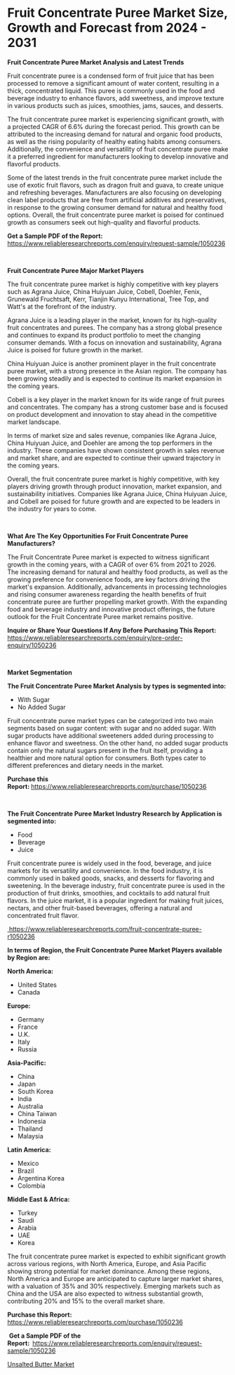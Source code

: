 <p><h1>Fruit Concentrate Puree Market Size, Growth and Forecast from 2024 - 2031</h1></p><p><strong>Fruit Concentrate Puree Market Analysis and Latest Trends</strong></p>
<p><p>Fruit concentrate puree is a condensed form of fruit juice that has been processed to remove a significant amount of water content, resulting in a thick, concentrated liquid. This puree is commonly used in the food and beverage industry to enhance flavors, add sweetness, and improve texture in various products such as juices, smoothies, jams, sauces, and desserts.</p><p>The fruit concentrate puree market is experiencing significant growth, with a projected CAGR of 6.6% during the forecast period. This growth can be attributed to the increasing demand for natural and organic food products, as well as the rising popularity of healthy eating habits among consumers. Additionally, the convenience and versatility of fruit concentrate puree make it a preferred ingredient for manufacturers looking to develop innovative and flavorful products.</p><p>Some of the latest trends in the fruit concentrate puree market include the use of exotic fruit flavors, such as dragon fruit and guava, to create unique and refreshing beverages. Manufacturers are also focusing on developing clean label products that are free from artificial additives and preservatives, in response to the growing consumer demand for natural and healthy food options. Overall, the fruit concentrate puree market is poised for continued growth as consumers seek out high-quality and flavorful products.</p></p>
<p><strong>Get a Sample PDF of the Report:&nbsp;</strong> <a href="https://www.reliableresearchreports.com/enquiry/request-sample/1050236">https://www.reliableresearchreports.com/enquiry/request-sample/1050236</a></p>
<p>&nbsp;</p>
<p><strong>Fruit Concentrate Puree Major Market Players</strong></p>
<p><p>The fruit concentrate puree market is highly competitive with key players such as Agrana Juice, China Huiyuan Juice, Cobell, Doehler, Fenix, Grunewald Fruchtsaft, Kerr, Tianjin Kunyu International, Tree Top, and Watt's at the forefront of the industry.</p><p>Agrana Juice is a leading player in the market, known for its high-quality fruit concentrates and purees. The company has a strong global presence and continues to expand its product portfolio to meet the changing consumer demands. With a focus on innovation and sustainability, Agrana Juice is poised for future growth in the market.</p><p>China Huiyuan Juice is another prominent player in the fruit concentrate puree market, with a strong presence in the Asian region. The company has been growing steadily and is expected to continue its market expansion in the coming years.</p><p>Cobell is a key player in the market known for its wide range of fruit purees and concentrates. The company has a strong customer base and is focused on product development and innovation to stay ahead in the competitive market landscape.</p><p>In terms of market size and sales revenue, companies like Agrana Juice, China Huiyuan Juice, and Doehler are among the top performers in the industry. These companies have shown consistent growth in sales revenue and market share, and are expected to continue their upward trajectory in the coming years.</p><p>Overall, the fruit concentrate puree market is highly competitive, with key players driving growth through product innovation, market expansion, and sustainability initiatives. Companies like Agrana Juice, China Huiyuan Juice, and Cobell are poised for future growth and are expected to be leaders in the industry for years to come.</p></p>
<p>&nbsp;</p>
<p><strong>What Are The Key Opportunities For Fruit Concentrate Puree Manufacturers?</strong></p>
<p><p>The Fruit Concentrate Puree market is expected to witness significant growth in the coming years, with a CAGR of over 6% from 2021 to 2026. The increasing demand for natural and healthy food products, as well as the growing preference for convenience foods, are key factors driving the market's expansion. Additionally, advancements in processing technologies and rising consumer awareness regarding the health benefits of fruit concentrate puree are further propelling market growth. With the expanding food and beverage industry and innovative product offerings, the future outlook for the Fruit Concentrate Puree market remains positive.</p></p>
<p><strong>Inquire or Share Your Questions If Any Before Purchasing This Report:</strong> <a href="https://www.reliableresearchreports.com/enquiry/pre-order-enquiry/1050236">https://www.reliableresearchreports.com/enquiry/pre-order-enquiry/1050236</a></p>
<p>&nbsp;</p>
<p><strong>Market Segmentation</strong></p>
<p><strong>The Fruit Concentrate Puree Market Analysis by types is segmented into:</strong></p>
<p><ul><li>With Sugar</li><li>No Added Sugar</li></ul></p>
<p><p>Fruit concentrate puree market types can be categorized into two main segments based on sugar content: with sugar and no added sugar. With sugar products have additional sweeteners added during processing to enhance flavor and sweetness. On the other hand, no added sugar products contain only the natural sugars present in the fruit itself, providing a healthier and more natural option for consumers. Both types cater to different preferences and dietary needs in the market.</p></p>
<p><strong>Purchase this Report:&nbsp;</strong><a href="https://www.reliableresearchreports.com/purchase/1050236">https://www.reliableresearchreports.com/purchase/1050236</a></p>
<p>&nbsp;</p>
<p><strong>The Fruit Concentrate Puree Market Industry Research by Application is segmented into:</strong></p>
<p><ul><li>Food</li><li>Beverage</li><li>Juice</li></ul></p>
<p><p>Fruit concentrate puree is widely used in the food, beverage, and juice markets for its versatility and convenience. In the food industry, it is commonly used in baked goods, snacks, and desserts for flavoring and sweetening. In the beverage industry, fruit concentrate puree is used in the production of fruit drinks, smoothies, and cocktails to add natural fruit flavors. In the juice market, it is a popular ingredient for making fruit juices, nectars, and other fruit-based beverages, offering a natural and concentrated fruit flavor.</p></p>
<p><a href="https://www.reliableresearchreports.com/fruit-concentrate-puree-r1050236">&nbsp;https://www.reliableresearchreports.com/fruit-concentrate-puree-r1050236</a></p>
<p><strong>In terms of Region, the Fruit Concentrate Puree Market Players available by Region are:</strong></p>
<p>
    <p> <strong> North America: </strong>
        <ul>
            <li>United States</li>
            <li>Canada</li>
        </ul>
        </p> 
    <p> <strong> Europe: </strong>
        <ul>
            <li>Germany</li>
            <li>France</li>
            <li>U.K.</li>
            <li>Italy</li>
            <li>Russia</li>
        </ul>
        </p> 
    <p> <strong> Asia-Pacific: </strong>
        <ul>
            <li>China</li>
            <li>Japan</li>
            <li>South Korea</li>
            <li>India</li>
            <li>Australia</li>
            <li>China Taiwan</li>
            <li>Indonesia</li>
            <li>Thailand</li>
            <li>Malaysia</li>
        </ul>
        </p> 
    <p> <strong> Latin America: </strong>
        <ul>
            <li>Mexico</li>
            <li>Brazil</li>
            <li>Argentina Korea</li>
            <li>Colombia</li>
        </ul>
        </p> 
    <p> <strong> Middle East & Africa: </strong>
        <ul>
            <li>Turkey</li>
            <li>Saudi</li>
            <li>Arabia</li>
            <li>UAE</li>
            <li>Korea</li>
        </ul>
    </p>
    </p>
<p><p>The fruit concentrate puree market is expected to exhibit significant growth across various regions, with North America, Europe, and Asia Pacific showing strong potential for market dominance. Among these regions, North America and Europe are anticipated to capture larger market shares, with a valuation of 35% and 30% respectively. Emerging markets such as China and the USA are also expected to witness substantial growth, contributing 20% and 15% to the overall market share.</p></p>
<p><strong>Purchase this Report: </strong><a href="https://www.reliableresearchreports.com/purchase/1050236">https://www.reliableresearchreports.com/purchase/1050236</a></p>
<p>&nbsp;<strong>Get a Sample PDF of the Report:&nbsp;&nbsp;</strong><a href="https://www.reliableresearchreports.com/enquiry/request-sample/1050236">https://www.reliableresearchreports.com/enquiry/request-sample/1050236</a></p>
<p><strong></strong></p>
<p><p><a href="https://github.com/prosalinda88/Market-Research-Report-List-3/blob/main/unsalted-butter-market.md">Unsalted Butter Market</a></p></p>